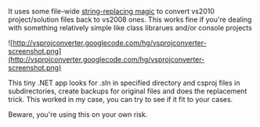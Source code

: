It uses some file-wide [string-replacing magic](http://blogs.msdn.com/rextang/archive/2009/07/06/9819189.aspx) to convert vs2010 project/solution files back to vs2008 ones.
This works fine if you're dealing with something relatively simple like class librarues and/or console projects

![http://vsprojconverter.googlecode.com/hg/vsprojconverter-screenshot.png](http://vsprojconverter.googlecode.com/hg/vsprojconverter-screenshot.png)

This tiny .NET app looks for .sln in specified directory and csproj files in subdirectories, create backups for original files and does the replacement trick.
This worked in my case, you can try to see if it fit to your cases.

Beware, you're using this on your own risk.